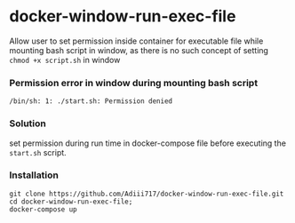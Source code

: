 # docker-window-run-exec-file
Allow user to set permission inside container for executable file while mounting bash script in window, as there is no such concept of setting `chmod +x script.sh` in window

### Permission error in window during mounting bash script
```
/bin/sh: 1: ./start.sh: Permission denied
```

### Solution 

set permission during run time in docker-compose file before executing the `start.sh` script.


### Installation

```
git clone https://github.com/Adiii717/docker-window-run-exec-file.git
cd docker-window-run-exec-file;
docker-compose up
```

